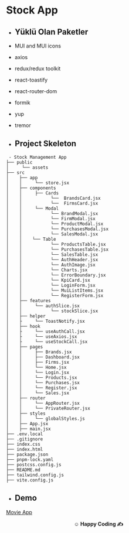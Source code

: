 # Stock App 

- ## Yüklü Olan Paketler
- MUI and MUI icons
- axios
- redux/redux toolkit
- react-toastify
- react-router-dom
- formik
- yup
- tremor

- ## Project Skeleton

```
 - Stock Management App 
├── public
│     └── assets
├── src
│    ├── app
│    │     └── store.jsx
│    ├── components
│    │     ├── Cards
│    │           └──  BrandsCard.jsx
│    │           └──  FirmsCard.jsx
│    │     └── Modal
│    │           └── BrandModal.jsx
│    │           └── FirmModal.jsx
│    │           └── ProductModal.jsx
│    │           └── PurchasesModal.jsx
│    │           └── SalesModal.jsx
│    │    └── Table
│    │           └── ProductsTable.jsx
│    │           └── PurchasesTable.jsx
│    │           └── SalesTable.jsx
│    │           └── AuthHeader.jsx
│    │           └── AuthImage.jsx
│    │           └── Charts.jsx
│    │           └── ErrorBoundary.jsx
│    │           └── KpiCard.jsx
│    │           └── LoginForm.jsx
│    │           └── MuiListItems.jsx
│    │           └── RegisterForm.jsx 
│    ├── features
│    │     └── authSlice.jsx
│    │           └── stockSlice.jsx
│    ├── helper
│    ├     └── ToastNotify.jsx
│    ├── hook
│    ├     └── useAuthCall.jsx
│    ├     └── useAxios.jsx
│    ├     └── useStockCall.jsx
│    ├── pages
│    │     ├── Brands.jsx
│    │     ├── Dashboard.jsx
│    │     ├── Firms.jsx
│    │     └── Home.jsx
│    │     └── Login.jsx
│    │     └── Products.jsx
│    │     └── Purchases.jsx
│    │     └── Register.jsx
│    │     └── Sales.jsx
│    ├── router
│    │     └── AppRouter.jsx
│    │     └── PrivateRouter.jsx
│    ├── styles
│    │     └── globalStyles.js
│    ├── App.jsx
│    ├── main.jsx
├── .env.local
├── .gitignore
├── index.css
├── index.html
├── package.json
├── pnpm-lock.yaml
├── postcss.config.js
├── README.md
├── tailwind.config.js
├── vite.config.js
```

- ## Demo
<a href="https://stock-management-app-uysalcorp.netlify.app/" target="_blank">Movie App</a>

**<p align="center">&#9786; Happy Coding &#9997;</p>**
